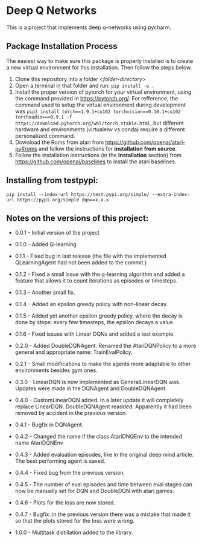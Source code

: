 # Deep Q Networks

This is a project that implements deep q-networks using pycharm.


## Package Installation Process
The easiest way to make sure this package is properly installed is to create a new virtual environment for this installation. Then follow the steps below.
1. Clone this repository into a folder <*folder-directory*>
2. Open a terminal in that folder and run:
```pip install -e .```
3. Install the proper version of pytorch for your virtual environment, using the command provided in https://pytorch.org/. For refference, the command used to setup the virtual environment during development was ```pip3 install torch==1.9.1+cu102 torchvision==0.10.1+cu102 torchaudio===0.9.1 -f https://download.pytorch.org/whl/torch_stable.html```, but different hardware and environments (virtualenv vs conda) require a different personalized command.
4. Download the Roms from atari from https://github.com/openai/atari-py#roms and follow the instructions for **installation from source**.
5. Follow the installation instructions (in the **Installation** section) from https://github.com/openai/baselines to install the atari baselines.

## Installing from testpypi:
```pip install --index-url https://test.pypi.org/simple/ --extra-index-url https://pypi.org/simple dqn==x.x.x```

## Notes on the versions of this project:
 - 0.0.1 - Initial version of the project
 - 0.1.0 - Added Q-learning
 - 0.1.1 - Fixed bug in last release (the file with the implemented QLearningAgent had not been added to the commit.)
 - 0.1.2 - Fixed a small issue with the q-learning algorithm and added a feature that allows it to count iterations as episodes or timesteps.
 - 0.1.3 - Another small fix.
 - 0.1.4 - Added an epsilon greedy policy with non-linear decay.
 - 0.1.5 - Added yet another epsilon greedy policy, where the decay is done by steps: every few timesteps, the epsilon decays a value.
 - 0.1.6 - Fixed issues with Linear DQNs and added a test example.
 - 0.2.0 - Added DoubleDQNAgent. Renamed the AtariDQNPolicy to a more general and appropriate name: TrainEvalPolicy.
 - 0.2.1 - Small modifications to make the agents more adaptable to other environments besides gym ones. 
 - 0.3.0 - LinearDQN is now implemented as GeneralLinearDQN was. Updates were made in the DQNAgent and DoubleDQNAgent.
 - 0.4.0 - CustomLinearDQN added. In a later update it will completely replace LinearDQN. DoubleDQNAgent readded. Apparently it had been removed by accident in the previous version.
 - 0.4.1 - Bugfix in DQNAgent.
 - 0.4.2 - Changed the name if the class AtariDNQEnv to the intended name AtariDQNEnv
 - 0.4.3 - Added evaluation episodes, like in the original deep mind article. The best performing agent is saved.
 - 0.4.4 - Fixed bug from the previous version.
 - 0.4.5 - The number of eval episodes and time between eval stages can now be manually set for DQN and DoubleDQN with atari games.
 - 0.4.6 - Plots for the loss are now stored.
 - 0.4.7 - Bugfix: in the previous version there was a mistake that made it so that the plots stored for the loss were wrong.
 
 - 1.0.0 - Multitask distillation added to the library.